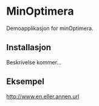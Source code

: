 # MinOptimera
Demoapplikasjon for minOptimera.

## Installasjon

Beskrivelse kommer...

## Eksempel

http://www.en.eller.annen.url
